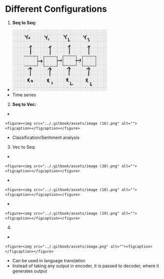 # Different Configurations

1. **Seq to Seq:**

* ![](<../.gitbook/assets/image (15).png>)
* Time series

2. **Seq to Vec:**

*

    <figure><img src="../.gitbook/assets/image (16).png" alt=""><figcaption></figcaption></figure>
* Classification/Sentiment analysis

3. Vec to Seq:

*

    <figure><img src="../.gitbook/assets/image (38).png" alt=""><figcaption></figcaption></figure>
*

    <figure><img src="../.gitbook/assets/image (18).png" alt=""><figcaption></figcaption></figure>
*

    <figure><img src="../.gitbook/assets/image (19).png" alt=""><figcaption></figcaption></figure>

4.

*

    <figure><img src="../.gitbook/assets/image.png" alt=""><figcaption></figcaption></figure>
* Can be used in language translation
* Instead of taking any output in encoder, it is passed to decoder, where it generates output

